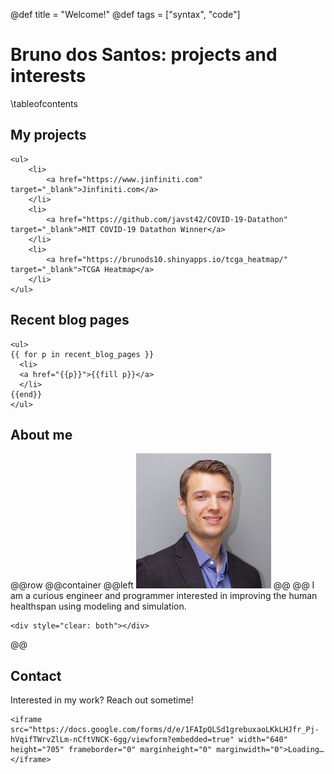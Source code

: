 @def title = "Welcome!"
@def tags = ["syntax", "code"]

# Bruno dos Santos: projects and interests

\tableofcontents <!-- you can use \toc as well -->

## My projects

~~~
<ul>
    <li>
        <a href="https://www.jinfiniti.com" target="_blank">Jinfiniti.com</a>
    </li>
    <li>
        <a href="https://github.com/javst42/COVID-19-Datathon" target="_blank">MIT COVID-19 Datathon Winner</a>
    </li>
    <li>
        <a href="https://brunods10.shinyapps.io/tcga_heatmap/" target="_blank">TCGA Heatmap</a>
    </li>
</ul>
~~~

## Recent blog pages

~~~
<ul>
{{ for p in recent_blog_pages }}
  <li>
  <a href="{{p}}">{{fill p}}</a>
  </li>
{{end}}
</ul>
~~~

## About me

@@row
@@container
@@left ![](/assets/prof_pic_face.jpg) @@
@@
I am a curious engineer and programmer interested in improving the human healthspan using modeling and simulation.

~~~
<div style="clear: both"></div>
~~~

@@

## Contact

Interested in my work? Reach out sometime!

~~~
<iframe src="https://docs.google.com/forms/d/e/1FAIpQLSd1grebuxaoLKkLHJfr_Pj-hVqifTWrvZlLm-nCftVNCK-6gg/viewform?embedded=true" width="640" height="705" frameborder="0" marginheight="0" marginwidth="0">Loading…</iframe>
~~~
